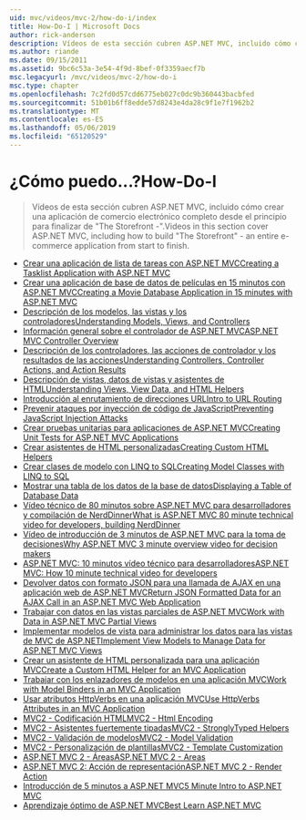 ```yaml
---
uid: mvc/videos/mvc-2/how-do-i/index
title: How-Do-I | Microsoft Docs
author: rick-anderson
description: Vídeos de esta sección cubren ASP.NET MVC, incluido cómo crear una aplicación de comercio electrónico completo desde el principio para finalizar de 'El escaparate -'.
ms.author: riande
ms.date: 09/15/2011
ms.assetid: 9bc6c53a-3e54-4f9d-8bef-0f3359aecf7b
msc.legacyurl: /mvc/videos/mvc-2/how-do-i
msc.type: chapter
ms.openlocfilehash: 7c2fd0d57cdd6775eb027c0dc9b360443bacbfed
ms.sourcegitcommit: 51b01b6ff8edde57d8243e4da28c9f1e7f1962b2
ms.translationtype: MT
ms.contentlocale: es-ES
ms.lasthandoff: 05/06/2019
ms.locfileid: "65120529"
---
```

# <a name="how-do-i"></a><span data-ttu-id="724a3-103">¿Cómo puedo...?</span><span class="sxs-lookup"><span data-stu-id="724a3-103">How-Do-I</span></span>

> <span data-ttu-id="724a3-104">Vídeos de esta sección cubren ASP.NET MVC, incluido cómo crear una aplicación de comercio electrónico completo desde el principio para finalizar de "The Storefront -".</span><span class="sxs-lookup"><span data-stu-id="724a3-104">Videos in this section cover ASP.NET MVC, including how to build "The Storefront" - an entire e-commerce application from start to finish.</span></span>

- [<span data-ttu-id="724a3-105">Crear una aplicación de lista de tareas con ASP.NET MVC</span><span class="sxs-lookup"><span data-stu-id="724a3-105">Creating a Tasklist Application with ASP.NET MVC</span></span>](creating-a-tasklist-application-with-aspnet-mvc.md)
- [<span data-ttu-id="724a3-106">Crear una aplicación de base de datos de películas en 15 minutos con ASP.NET MVC</span><span class="sxs-lookup"><span data-stu-id="724a3-106">Creating a Movie Database Application in 15 minutes with ASP.NET MVC</span></span>](creating-a-movie-database-application-in-15-minutes-with-aspnet-mvc.md)
- [<span data-ttu-id="724a3-107">Descripción de los modelos, las vistas y los controladores</span><span class="sxs-lookup"><span data-stu-id="724a3-107">Understanding Models, Views, and Controllers</span></span>](understanding-models-views-and-controllers.md)
- [<span data-ttu-id="724a3-108">Información general sobre el controlador de ASP.NET MVC</span><span class="sxs-lookup"><span data-stu-id="724a3-108">ASP.NET MVC Controller Overview</span></span>](aspnet-mvc-controller-overview.md)
- [<span data-ttu-id="724a3-109">Descripción de los controladores, las acciones de controlador y los resultados de las acciones</span><span class="sxs-lookup"><span data-stu-id="724a3-109">Understanding Controllers, Controller Actions, and Action Results</span></span>](understanding-controllers-controller-actions-and-action-results.md)
- [<span data-ttu-id="724a3-110">Descripción de vistas, datos de vistas y asistentes de HTML</span><span class="sxs-lookup"><span data-stu-id="724a3-110">Understanding Views, View Data, and HTML Helpers</span></span>](understanding-views-view-data-and-html-helpers.md)
- [<span data-ttu-id="724a3-111">Introducción al enrutamiento de direcciones URL</span><span class="sxs-lookup"><span data-stu-id="724a3-111">Intro to URL Routing</span></span>](an-introduction-to-url-routing.md)
- [<span data-ttu-id="724a3-112">Prevenir ataques por inyección de código de JavaScript</span><span class="sxs-lookup"><span data-stu-id="724a3-112">Preventing JavaScript Injection Attacks</span></span>](preventing-javascript-injection-attacks.md)
- [<span data-ttu-id="724a3-113">Crear pruebas unitarias para aplicaciones de ASP.NET MVC</span><span class="sxs-lookup"><span data-stu-id="724a3-113">Creating Unit Tests for ASP.NET MVC Applications</span></span>](creating-unit-tests-for-aspnet-mvc-applications.md)
- [<span data-ttu-id="724a3-114">Crear asistentes de HTML personalizadas</span><span class="sxs-lookup"><span data-stu-id="724a3-114">Creating Custom HTML Helpers</span></span>](creating-custom-html-helpers.md)
- [<span data-ttu-id="724a3-115">Crear clases de modelo con LINQ to SQL</span><span class="sxs-lookup"><span data-stu-id="724a3-115">Creating Model Classes with LINQ to SQL</span></span>](creating-model-classes-with-linq-to-sql.md)
- [<span data-ttu-id="724a3-116">Mostrar una tabla de los datos de la base de datos</span><span class="sxs-lookup"><span data-stu-id="724a3-116">Displaying a Table of Database Data</span></span>](displaying-a-table-of-database-data.md)
- [<span data-ttu-id="724a3-117">Vídeo técnico de 80 minutos sobre ASP.NET MVC para desarrolladores y compilación de NerdDinner</span><span class="sxs-lookup"><span data-stu-id="724a3-117">What is ASP.NET MVC 80 minute technical video for developers, building NerdDinner</span></span>](what-is-aspnet-mvc-80-minute-technical-video-for-developers-building-nerddinner.md)
- [<span data-ttu-id="724a3-118">Vídeo de introducción de 3 minutos de ASP.NET MVC para la toma de decisiones</span><span class="sxs-lookup"><span data-stu-id="724a3-118">Why ASP.NET MVC 3 minute overview video for decision makers</span></span>](why-aspnet-mvc-3-minute-overview-video-for-decision-makers.md)
- [<span data-ttu-id="724a3-119">ASP.NET MVC: 10 minutos vídeo técnico para desarrolladores</span><span class="sxs-lookup"><span data-stu-id="724a3-119">ASP.NET MVC: How 10 minute technical video for developers</span></span>](aspnet-mvc-how-10-minute-technical-video-for-developers.md)
- [<span data-ttu-id="724a3-120">Devolver datos con formato JSON para una llamada de AJAX en una aplicación web de ASP.NET MVC</span><span class="sxs-lookup"><span data-stu-id="724a3-120">Return JSON Formatted Data for an AJAX Call in an ASP.NET MVC Web Application</span></span>](how-do-i-return-json-formatted-data-for-an-ajax-call-in-an-aspnet-mvc-web-application.md)
- [<span data-ttu-id="724a3-121">Trabajar con datos en las vistas parciales de ASP.NET MVC</span><span class="sxs-lookup"><span data-stu-id="724a3-121">Work with Data in ASP.NET MVC Partial Views</span></span>](how-do-i-work-with-data-in-aspnet-mvc-partial-views.md)
- [<span data-ttu-id="724a3-122">Implementar modelos de vista para administrar los datos para las vistas de MVC de ASP.NET</span><span class="sxs-lookup"><span data-stu-id="724a3-122">Implement View Models to Manage Data for ASP.NET MVC Views</span></span>](how-do-i-implement-view-models-to-manage-data-for-aspnet-mvc-views.md)
- [<span data-ttu-id="724a3-123">Crear un asistente de HTML personalizada para una aplicación MVC</span><span class="sxs-lookup"><span data-stu-id="724a3-123">Create a Custom HTML Helper for an MVC Application</span></span>](how-do-i-create-a-custom-html-helper-for-an-mvc-application.md)
- [<span data-ttu-id="724a3-124">Trabajar con los enlazadores de modelos en una aplicación MVC</span><span class="sxs-lookup"><span data-stu-id="724a3-124">Work with Model Binders in an MVC Application</span></span>](how-do-i-work-with-model-binders-in-an-mvc-application.md)
- [<span data-ttu-id="724a3-125">Usar atributos HttpVerbs en una aplicación MVC</span><span class="sxs-lookup"><span data-stu-id="724a3-125">Use HttpVerbs Attributes in an MVC Application</span></span>](how-do-i-use-httpverbs-attributes-in-an-mvc-application.md)
- [<span data-ttu-id="724a3-126">MVC2 - Codificación HTML</span><span class="sxs-lookup"><span data-stu-id="724a3-126">MVC2 - Html Encoding</span></span>](mvc2-html-encoding.md)
- [<span data-ttu-id="724a3-127">MVC2 - Asistentes fuertemente tipadas</span><span class="sxs-lookup"><span data-stu-id="724a3-127">MVC2 - StronglyTyped Helpers</span></span>](mvc2-stronglytyped-helpers.md)
- [<span data-ttu-id="724a3-128">MVC2 - Validación de modelos</span><span class="sxs-lookup"><span data-stu-id="724a3-128">MVC2 - Model Validation</span></span>](mvc2-model-validation.md)
- [<span data-ttu-id="724a3-129">MVC2 - Personalización de plantillas</span><span class="sxs-lookup"><span data-stu-id="724a3-129">MVC2 - Template Customization</span></span>](mvc2-template-customization.md)
- [<span data-ttu-id="724a3-130">ASP.NET MVC 2 - Áreas</span><span class="sxs-lookup"><span data-stu-id="724a3-130">ASP.NET MVC 2 - Areas</span></span>](aspnet-mvc-2-areas.md)
- [<span data-ttu-id="724a3-131">ASP.NET MVC 2: Acción de representación</span><span class="sxs-lookup"><span data-stu-id="724a3-131">ASP.NET MVC 2 - Render Action</span></span>](aspnet-mvc-2-render-action.md)
- [<span data-ttu-id="724a3-132">Introducción de 5 minutos a ASP.NET MVC</span><span class="sxs-lookup"><span data-stu-id="724a3-132">5 Minute Intro to ASP.NET MVC</span></span>](5-minute-introduction-to-aspnet-mvc.md)
- [<span data-ttu-id="724a3-133">Aprendizaje óptimo de ASP.NET MVC</span><span class="sxs-lookup"><span data-stu-id="724a3-133">Best Learn ASP.NET MVC</span></span>](how-to-best-learn-asp-net-mvc.md)
